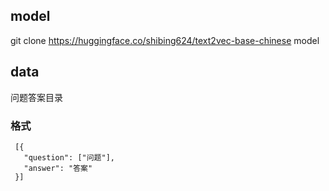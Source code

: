 

## model

git clone https://huggingface.co/shibing624/text2vec-base-chinese  model   


## data
 问题答案目录
### 格式
 ```
  [{
    "question": ["问题"],
    "answer": "答案"
  }]
 ```
